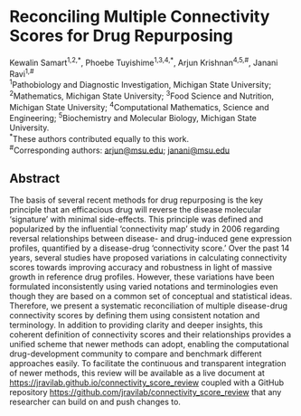 # Reconciling Multiple Connectivity Scores for Drug Repurposing
Kewalin Samart<sup>1,2,\*</sup>, Phoebe Tuyishime<sup>1,3,4,\*</sup>, Arjun Krishnan<sup>4,5,#</sup>, Janani Ravi<sup>1,#</sup> <br>
<sup>1</sup>Pathobiology and Diagnostic Investigation, Michigan State University; <sup>2</sup>Mathematics, Michigan State University; <sup>3</sup>Food Science and Nutrition, Michigan State University; <sup>4</sup>Computational Mathematics, Science and Engineering; <sup>5</sup>Biochemistry and Molecular Biology, Michigan State University. <br>
<sup>*</sup>These authors contributed equally to this work. <br>
<sup>#</sup>Corresponding authors: arjun@msu.edu; janani@msu.edu

## Abstract
The basis of several recent methods for drug repurposing is the key principle that an efficacious drug will reverse the disease molecular ‘signature’ with minimal side-effects. This principle was defined and popularized by the influential ‘connectivity map’ study in 2006 regarding reversal relationships between disease- and drug-induced gene expression profiles, quantified by a disease-drug ‘connectivity score.’ Over the past 14 years, several studies have proposed variations in calculating connectivity scores towards improving accuracy and robustness in light of massive growth in reference drug profiles. However, these variations have been formulated inconsistently using varied notations and terminologies even though they are based on a common set of conceptual and statistical ideas. Therefore, we present a systematic reconciliation of multiple disease-drug connectivity scores by defining them using consistent notation and terminology. In addition to providing clarity and deeper insights, this coherent definition of connectivity scores and their relationships provides a unified scheme that newer methods can adopt, enabling the computational drug-development community to compare and benchmark different approaches easily. To facilitate the continuous and transparent integration of newer methods, this review will be available as a live document at https://jravilab.github.io/connectivity_score_review coupled with a GitHub repository https://github.com/jravilab/connectivity_score_review that any researcher can build on and push changes to.
